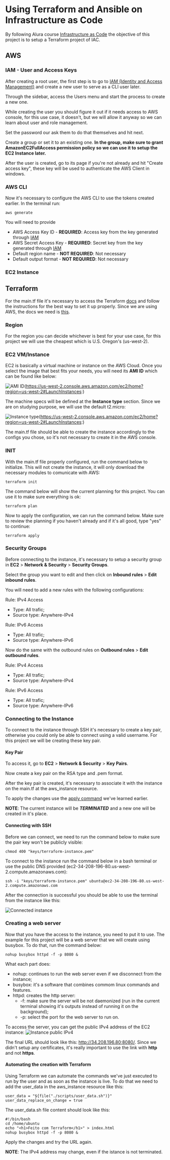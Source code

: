 # Using Terraform and Ansible on Infrastructure as Code
By following Alura course [Infrastructure as Code](https://cursos.alura.com.br/formacao-infraestrutura-codigo) the objective of this project is to setup a Terraform project of IAC.

## AWS

### IAM - User and Access Keys
After creating a root user, the first step is to go to [IAM (Identity and Access Management)](https://console.aws.amazon.com/iam) and create a new user to serve as a CLI user later.

Through the sidebar, access the Users menu and start the process to create a new one.

While creating the user you should figure it out if it needs access to AWS console, for this use case, it doesn't, but we will allow it anyway so we can learn about user and role management.

Set the password our ask them to do that themselves and hit next.

Create a group or set it to an existing one. **In the group, make sure to grant AmazonEC2FullAccess permission policy so we can use it to setup the EC2 Instance later.**

After the user is created, go to its page if you're not already and hit "Create access key", these key will be used to authenticate the AWS Client in windows.

### AWS CLI
Now it's necessary to configure the AWS CLI to use the tokens created earlier. In the terminal run: 
```
aws generate
```
You will need to provide 
 - AWS Access Key ID - **REQUIRED**: Access key from the key generated through [IAM](#iam---user-and-access-keys)
 - AWS Secret Access Key - **REQUIRED**: Secret key from the key generated through [IAM](#iam---user-and-access-keys)
 - Default region name - **NOT REQUIRED**: Not necessary
 - Default output format - **NOT REQUIRED**: Not necessary


### EC2 Instance

## Terraform

For the main.tf file it's necessary to access the Terraform [docs](https://developer.hashicorp.com/terraform/tutorials/) and follow the instructions for the best way to set it up properly. Since we are using AWS, the docs we need is [this](https://developer.hashicorp.com/terraform/tutorials/aws-get-started/aws-build).

### Region

For the region you can decide whichever is best for your use case, for this project we will use the cheapest which is U.S. Oregon's (us-west-2).

### EC2 VM/Instance

EC2 is basically a virtual machine or instance on the AWS Cloud. Once you select the image that best fits your needs, you will need its **AMI ID** which can be found like below:

![AMI ID](/images/ami_id.png)(https://us-west-2.console.aws.amazon.com/ec2/home?region=us-west-2#LaunchInstances:)

The machine specs will be defined at the **Instance type** section. Since we are on studying purpose, we will use the default t2.micro:

![Instance type](/images/instance_type.png)(https://us-west-2.console.aws.amazon.com/ec2/home?region=us-west-2#LaunchInstances:)

The main.tf file should be able to create the instance accordingly to the configs you chose, so it's not necessary to create it in the AWS console.

### INIT

With the main.tf file properly configured, run the command below to initialize. This will not create the instance, it will only download the necessary modules to comunicate with AWS:
```
terraform init
```

The command below will show the current planning for this project. You can use it to make sure everything is ok:
```
terraform plan
```

Now to apply the configuration, we can run the command below. Make sure to review the planning if you haven't already and if it's all good, type "yes" to continue:
```
terraform apply
```

### Security Groups
Before connecting to the instance, it's necessary to setup a security group in **EC2** > **Network & Security** > **Security Groups**.

Select the group you want to edit and then click on **Inbound rules** > **Edit inbound rules**.

You will need to add a new rules with the following configurations:

Rule: IPv4 Access
 - Type: All trafic;
 - Source type: Anywhere-IPv4

Rule: IPv6 Access
 - Type: All trafic;
 - Source type: Anywhere-IPv6

Now do the same with the outbound rules on **Outbound rules** > **Edit outbound rules**.

Rule: IPv4 Access
 - Type: All trafic;
 - Source type: Anywhere-IPv4

Rule: IPv6 Access
 - Type: All trafic;
 - Source type: Anywhere-IPv6


### Connecting to the Instance

To connect to the instance through SSH it's necessary to create a key pair, otherwise you could only be able to connect using a valid username. For this project we will be creating these key pair.

#### Key Pair

To access it, go to **EC2** > **Network & Security** > **Key Pairs**.

Now create a key pair on the RSA type and .pem format.

After the key pair is created, it's necessary to associate it with the instance on the main.tf at the aws_instance resource.

To apply the changes use the [apply command](#init) we've learned earlier.

**NOTE**: The current instance will be ***TERMINATED*** and a new one will be created in it's place.

#### Connecting with SSH

Before we can connect, we need to run the command below to make sure the pair key won't be publicly visible:
```
chmod 400 "keys/terraform-instance.pem"
```

To connect to the instance run the command below in a bash terminal or use the public DNS provided (ec2-34-208-196-80.us-west-2.compute.amazonaws.com):
```
ssh -i "keys/terraform-instance.pem" ubuntu@ec2-34-208-196-80.us-west-2.compute.amazonaws.com
```

After the connection is successful you should be able to use the terminal from the instance like this:

![Connected instance](/images/connected_instance.png)

### Creating a web server

Now that you have the access to the instance, you need to put it to use. The example for this project will be a web server that we will create using busybox. To do that, run the command below:
```
nohup busybox httpd -f -p 8080 &
```

What each part does:
 - nohup: continues to run the web server even if we disconnect from the instance;
 - busybox: it's a software that combines commom linux commands and features.
 - httpd: creates the http server:
    - -f: make sure the server will be not daemonized (run in the current terminal showing it's outputs instead of running it on the background);
    - -p: select the port for the web server to run on.

To access the server, you can get the public IPv4 address of the EC2 instance:
![Instance public IPv4](/images/instance_public_ipv4.png)

The final URL should look like this: http://34.208.196.80:8080/. Since we didn't setup any certificates, it's really important to use the link with **http** and not **https**.

#### Automating the creation with Terraform

Using Terraform we can automate the commands we've just executed to run by the user and as soon as the instance is live. To do that we need to add the user_data in the aws_instance resource like this:
```
user_data = "${file("./scripts/user_data.sh")}"
user_data_replace_on_change = true
```

The user_data.sh file content should look like this:
```
#!/bin/bash
cd /home/ubuntu
echo "<h1>Feito com Terraform</h1>" > index.html
nohup busybox httpd -f -p 8080 &
```

Apply the changes and try the URL again.

**NOTE**: The IPv4 address may change, even if the istance is not terminated.